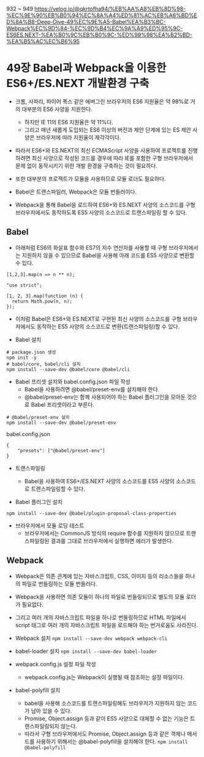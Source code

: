 
932 ~ 949
https://velog.io/@qkrtofha94/%EB%AA%A8%EB%8D%98-%EC%9E%90%EB%B0%94%EC%8A%A4%ED%81%AC%EB%A6%BD%ED%8A%B8-Deep-Dive-49%EC%9E%A5-Babel%EA%B3%BC-Webpack%EC%9D%84-%EC%9D%B4%EC%9A%A9%ED%95%9C-ES6ES.NEXT-%EA%B0%9C%EB%B0%9C-%ED%99%98%EA%B2%BD-%EA%B5%AC%EC%B6%95

49장 Babel과 Webpack을 이용한 ES6+/ES.NEXT 개발환경 구축
===
- 크롬, 사파리, 파이어 폭스 같은 에버그린 브라우저의 ES6 지원율은 약 98%로 거의 대부분의 ES6 사양을 지원한다.
  - 하지만 IE 11의 ES6 지원율은 약 11%다.
  - 그리고 매년 새롭게 도입되는 ES6 이상의 버전과 제안 단계에 있는 ES 제안 사양은 브라우저에 따라 지원율이 제각각이다.

- 따라서 ES6+와 ES.NEXT의 최신 ECMAScript 사양을 사용하여 프로젝트를 진행하려면 최신 사양으로 작성된 코드를 경우에 따라 IE를 포함한 구형 브라우저에서 문제 없이 동작시키기 위한 개발 환경을 구축하는 것이 필요하다.

- 또한 대부분의 프로젝트가 모듈을 사용하므로 모듈 로더도 필요하다.

- Babel은 트랜스파일러, Webpack은 모듈 번들러이다.

- Webpack을 통해 Babel을 로드하여 ES6+와 ES.NEXT 사양의 소스코드를 구형 브라우저에서도 동작하도록 ES5 사양의 소스코드로 트랜스파일링 할 수 있다.

Babel
---
- 아래처럼 ES6의 화살표 함수와 ES7의 지수 연산자를 사용할 때 구형 브라우저에서는 지원하지 않을 수 있으므로 Babel을 사용해 아래 코드를 ES5 사양으로 변환할 수 있다.
```
[1,2,3].map(n => n ** n);
```
```
"use strict";

[1, 2, 3].map(function (n) {
  return Math.pow(n, n);
});
```
- 이처럼 Babel은 ES6+와 ES.NEXT로 구현된 최신 사양의 소스코드를 구형 브라우저에서도 동작하는 ES5 사양의 소스코드로 변환(트랜스파일링)할 수 있다.

- Babel 설치
```
# package.json 생성
npm init -y
# babel/core, babel/cli 설치
npm install --save-dev @babel/core @babel/cli
```

- Babel 프리셋 설치와 babel.config.json 파일 작성
  - Babel을 사용하려면 @babel/preset-env를 설치해야 한다.
  - @babel/preset-env는 함께 사용되어야 하는 Babel 플러그인을 모아둔 것으로 Babel 프리셋이라고 부른다.
```
# @babel/preset-env 설치
npm install --save-dev @babel/preset-env 
```
babel.config.json
```
{
	"presets": ["@babel/preset-env"]
}
```

- 트랜스파일링
  - Babel을 사용하여 ES6+/ES.NEXT 사양의 소스코드를 ES5 사양의 소스코드로 트랜스파일링할 수 있다.
 
- Babel 플러그인 설치
```
npm install --save-dev @babel/plugin-proposal-class-properties
```

- 브라우저에서 모듈 로딩 테스트
  - 브라우저에서는 CommonJS 방식의 require 함수를 지원하지 않으므로 트랜스파일링된 결과를 그대로 브라우저에서 실행하면 에러가 발생한다.

Webpack
---
- Webpack은 의존 관계에 있는 자바스크립트, CSS, 이미지 등의 리소스들을 하나의 파일로 번들링하는 모듈 번들러다.

- Webpack을 사용하면 의존 모듈이 하나의 파일로 번들링되므로 별도의 모듈 로더가 필요없다.

- 그리고 여러 개의 자바스크립트 파일을 하나로 번들링하므로 HTML 파일에서 script 태그로 여러 개의 자바스크립트 파일을 로드해야 하는 번거로움도 사라진다.

- Webpack 설치
```npm install --save-dev webpack webpack-cli```

- babel-loader 설치
```npm install --save-dev babel-loader```

- webpack.config.js 설정 파일 작성
  - webpack.config.js는 Webpack이 실행될 때 참조하는 설정 파일이다.
 
- babel-polyfill 설치
  - babel을 사용해 소스코드를 트랜스파일링해도 브라우저가 지원하지 않는 코드가 남아 있을 수 있다.
  - Promise, Object.assign 등과 같이 ES5 사양으로 대체할 수 없는 기능은 트랜스파일링되지 않는다.
  - 따라서 구형 브라우저에서도 Promise, Object.assign 등과 같은 객체나 메서드를 사용하기 위해서는 @babel-polyfill을 설치해야 한다.
  ```npm install @babel-polyfill```
